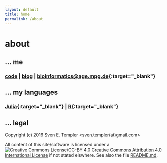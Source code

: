 ```yaml
---
layout: default
title: home
permalink: /about
---
```


# about

## ... me

### [code](code/) | [blog](blog/) | [bioinformatics@age.mpg.de](https://mpg-age-bioinformatics.github.io){:target="_blank"}

## ... my languages

### [Julia](http://julialang.org){:target="_blank"} | [R](https://www.r-project.org){:target="_blank"}

## ... legal

Copyright (c) 2016 Sven E. Templer <sven.templer(at)gmail.com>

All content of this site/software is licensed under a
![Creative Commons License/CC-BY 4.0](https://i.creativecommons.org/l/by/4.0/80x15.png) 
[Creative Commons Attribution 4.0 International License](http://creativecommons.org/licenses/by/4.0/) 
if not stated elswhere. See also the file [README.md](https://github.com/setempler/setempler.github.io).

